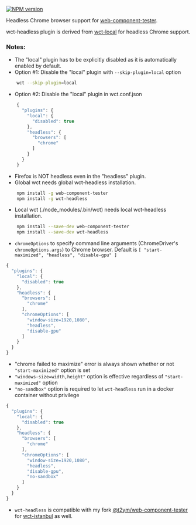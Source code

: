 [![NPM version](http://img.shields.io/npm/v/wct-headless.svg?style=flat-square)](https://npmjs.org/package/wct-headless)

Headless Chrome browser support for [web-component-tester](https://github.com/Polymer/web-component-tester).

wct-headless plugin is derived from [wct-local](https://github.com/Polymer/wct-local) for headless Chrome support.

### Notes:
- The "local" plugin has to be explicitly disabled as it is automatically enabled by default.
- Option #1: Disable the "local" plugin with `--skip-plugin=local` option
```sh
    wct --skip-plugin=local
```
- Option #2: Disable the "local" plugin in wct.conf.json
```javascript
    {
      "plugins": {
        "local": {
          "disabled": true
        },
        "headless": {
          "browsers": [
            "chrome"
          ]
        }
      }
    }
```
- Firefox is NOT headless even in the "headless" plugin.
- Global wct needs global wct-headless installation.
```sh
    npm install -g web-component-tester
    npm install -g wct-headless
```
- Local wct (./node_modules/.bin/wct) needs local wct-headless installation.
```sh
    npm install --save-dev web-component-tester
    npm install --save-dev wct-headless
```
- `chromeOptions` to specify command line arguments (ChromeDriver's `chromeOptions.args`) to Chrome browser. Default is `[ "start-maximized", "headless", "disable-gpu" ]`
```javascript
{
  "plugins": {
    "local": {
      "disabled": true
    },
    "headless": {
      "browsers": [
        "chrome"
      ],
      "chromeOptions": [
        "window-size=1920,1080",
        "headless",
        "disable-gpu"
      ]
    }
  }
}
```
- "chrome failed to maximize" error is always shown whether or not `"start-maximized"` option is set
- `"windows-size=width,height"` option is effective regardless of `"start-maximized"` option
- `"no-sandbox"` option is required to let `wct-headless` run in a docker container without privilege
```javascript
{
  "plugins": {
    "local": {
      "disabled": true
    },
    "headless": {
      "browsers": [
        "chrome"
      ],
      "chromeOptions": [
        "window-size=1920,1080",
        "headless",
        "disable-gpu",
        "no-sandbox"
      ]
    }
  }
}
```
- `wct-headless` is compatible with my fork [@t2ym/web-component-tester](https://www.npmjs.com/package/@t2ym/web-component-tester) for [wct-istanbul](https://www.npmjs.com/package/wct-istanbul) as well.
